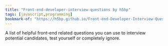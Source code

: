 ```yaml
---
title: "Front-end-developer-interview-questions by h5bp"
tags: [javascript,programming]
bookmark-of: "https://h5bp.github.io/Front-end-Developer-Interview-Questions"
---
```

A list of helpful front-end related questions you can use to interview potential candidates, test yourself or completely ignore.